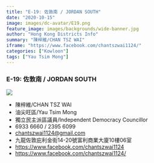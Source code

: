```yaml
---
title: "E-19: 佐敦南 / JORDAN SOUTH"
date: "2020-10-15"
image: images/dc-avatar/E19.png
feature_image: images/backgrounds/wide-banner.jpg
author: "Hong Kong Districts Info"
summary: "陳梓維/CHAN TSZ WAI"
iframe: "https://www.facebook.com/chantszwai1124/"
categories: ["Kowloon"]
tags: ["Yau Tsim Mong"]
---
```


### E-19: 佐敦南 / JORDAN SOUTH  
![](/images/dc-avatar/E19.png)  

 - 陳梓維/CHAN TSZ WAI  
 - 油尖旺區/Yau Tsim Mong  
 - 獨立民主派區議員/Independent Democracy Councillor  
 - 6933 6660 / 2395 6099  
 - chantszwai1124@gmail.com  
 - 九龍佐敦庇利金街14-20號富利商業大廈10樓06室  
 - https://www.facebook.com/chantszwai1124  
 - https://www.facebook.com/chantszwai1124/
